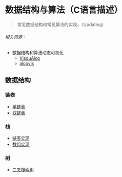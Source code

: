 # 数据结构与算法（C语言描述）

> 常见数据结构和常见算法的实现。（Updating）  
  
###### 相关资源：  
+ 数据结构和算法动态可视化
	+ [VisouAlgo](http://visualgo.net/)
	+ [algovis](https://github.com/enjalot/algovis)

## 数据结构

### 链表

+ [单链表](https://github.com/LordHope/DataStructure/tree/master/C/LinkedList/SingleLinkedList)
+ [双链表](https://github.com/LordHope/DataStructure/tree/master/C/LinkedList/DoubleLinkedList)

### 栈

+ [链表实现](https://github.com/LordHope/DataStructure/tree/master/C/Stack/ListImplementation)
+ [数组实现](https://github.com/LordHope/DataStructure/tree/master/C/Stack/ArrayImplementation)

### 树

+ [二叉搜索树](https://github.com/LordHope/DataStructure/tree/master/C/Tree/BinarySearchTree)
